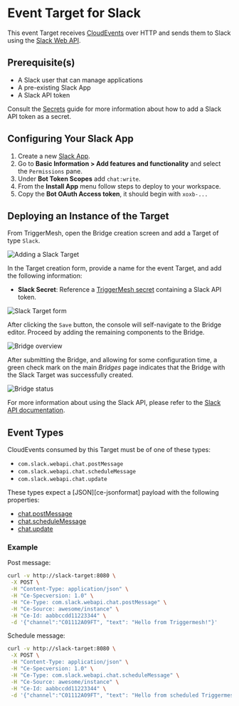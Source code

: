 # Event Target for Slack

This event Target receives [CloudEvents][ce] over HTTP and sends them to Slack using the [Slack Web API][slack-web-api].

## Prerequisite(s)

- A Slack user that can manage applications
- A pre-existing Slack App
- A Slack API token

Consult the [Secrets](../guides/secrets.md) guide for more information about how to add a Slack API token as a secret.

## Configuring Your Slack App
1. Create a new [Slack App][slack-apps].
2. Go to **Basic Information > Add features and functionality** and select the `Permissions` pane.
3. Under **Bot Token Scopes** add `chat:write`.
4. From the **Install App** menu follow steps to deploy to your workspace.
6. Copy the **Bot OAuth Access token**, it should begin with `xoxb-...`

## Deploying an Instance of the Target

From TriggerMesh, open the Bridge creation screen and add a Target of type `Slack`.

![Adding a Slack Target](../images/slack-target/bridge-create-1.png)

In the Target creation form, provide a name for the event Target, and add the following information:

* **Slack Secret**: Reference a [TriggerMesh secret](../guides/secrets.md) containing a Slack API token.

![Slack Target form](../images/slack-target/bridge-create-2.png)

After clicking the `Save` button, the console will self-navigate to the Bridge editor. Proceed by adding the remaining components to the Bridge.

![Bridge overview](../images/slack-target/bridge-create-3.png)

After submitting the Bridge, and allowing for some configuration time, a green check mark on the main _Bridges_ page indicates that the Bridge with the Slack Target was successfully created.

![Bridge status](../images/bridge-status-green.png)

For more information about using the Slack API, please refer to the [Slack API documentation][slack-web-api].

## Event Types

CloudEvents consumed by this Target must be of one of these types:

- `com.slack.webapi.chat.postMessage`
- `com.slack.webapi.chat.scheduleMessage`
- `com.slack.webapi.chat.update`

These types expect a [JSON][ce-jsonformat] payload with the following properties:

- [chat.postMessage][chat.postMessage]
- [chat.scheduleMessage][chat.scheduleMessage]
- [chat.update][chat.update]

### Example

Post message:

```sh
curl -v http://slack-target:8080 \
 -X POST \
 -H "Content-Type: application/json" \
 -H "Ce-Specversion: 1.0" \
 -H "Ce-Type: com.slack.webapi.chat.postMessage" \
 -H "Ce-Source: awesome/instance" \
 -H "Ce-Id: aabbccdd11223344" \
 -d '{"channel":"C01112A09FT", "text": "Hello from Triggermesh!"}'
```

Schedule message:

```sh
curl -v http://slack-target:8080 \
 -X POST \
 -H "Content-Type: application/json" \
 -H "Ce-Specversion: 1.0" \
 -H "Ce-Type: com.slack.webapi.chat.scheduleMessage" \
 -H "Ce-Source: awesome/instance" \
 -H "Ce-Id: aabbccdd11223344" \
 -d '{"channel":"C01112A09FT", "text": "Hello from scheduled Triggermesh!", "post_at": 1593430770}'
```

[ce]: https://cloudevents.io/
[slack-web-api]: https://api.slack.com/web
[slack-apps]: https://api.slack.com/apps

[chat.postMessage]: https://api.slack.com/methods/chat.postMessage
[chat.scheduleMessage]: https://api.slack.com/methods/chat.scheduleMessage
[chat.update]:  https://api.slack.com/methods/chat.update
